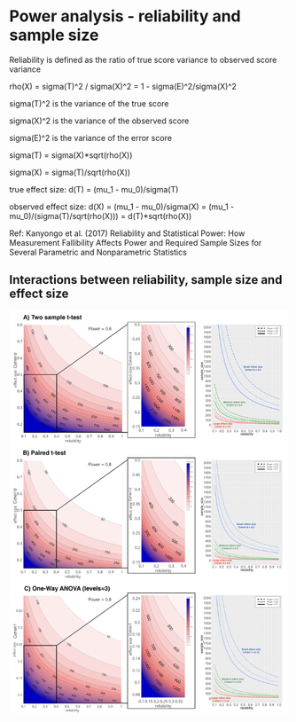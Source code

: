 # Power analysis - reliability and sample size

Reliability is defined as the ratio of true score variance to observed score variance

rho(X) = sigma(T)^2 / sigma(X)^2 = 1 - sigma(E)^2/sigma(X)^2

sigma(T)^2 is the variance of the true score

sigma(X)^2 is the variance of the observed score

sigma(E)^2 is the variance of the error score

sigma(T) = sigma(X)*sqrt(rho(X))

sigma(X) = sigma(T)/sqrt(rho(X))

true effect size:     d(T) = (mu_1 - mu_0)/sigma(T) 

observed effect size: d(X) = (mu_1 - mu_0)/sigma(X) = (mu_1 - mu_0)/(sigma(T)/sqrt(rho(X))) = d(T)*sqrt(rho(X)) 

Ref: Kanyongo et al. (2017) Reliability and Statistical Power: How Measurement Fallibility Affects Power and Required Sample Sizes for Several Parametric and Nonparametric Statistics


## Interactions between reliability, sample size and effect size

![figure](https://github.com/TingsterX/power__reliability_sample_size/blob/master/figure.jpeg "power analysis")


